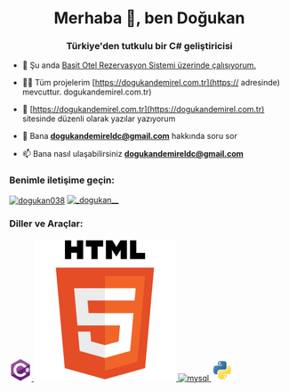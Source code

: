 <h1 align="center">Merhaba 👋, ben Doğukan</h1>
<h3 align="center">Türkiye'den tutkulu bir C# geliştiricisi</h3>

- 🔭 Şu anda [Basit Otel Rezervasyon Sistemi üzerinde çalışıyorum. ](https://github.com/Alof02221/sql-ile-otel-rezervasyon-program-)

- 👨‍💻 Tüm projelerim [https://dogukandemirel.com.tr](https:// adresinde) mevcuttur. dogukandemirel.com.tr)

- 📝 [https://dogukandemirel.com.tr](https://dogukandemirel.com.tr) sitesinde düzenli olarak yazılar yazıyorum

- 💬 Bana **dogukandemireldc@gmail.com** hakkında soru sor

- 📫 Bana nasıl ulaşabilirsiniz **dogukandemireldc@gmail.com**

<h3 align="left">Benimle iletişime geçin:</h3>
<p align="left">
<a href="https://instagram.com /dogukan038" target = "boş"><img align = "center" src = "https://raw.githubusercontent.com/rahuldkjain/github-profile-readme-generator/master/src/images/icons/Social/instagram .svg" alt = "dogukan038" height = "30" genişlik = "40" /></a>
<a href = "https://discord.gg/_dogukan__" target = "blank"><img align = " center" src = "https://raw.githubusercontent.com/rahuldkjain/github-profile-readme-generator/master/src/images/icons/Social/discord.svg" alt = "_dogukan__" height = "30" genişlik ="40" /></a>
</p>

<h3 align="left">Diller ve Araçlar:</h3>
<p align="left"> <a href="https://www.w3schools .com/cs/" target = "_blank" rel = "noreferrer"> <img src = "https://raw.githubusercontent.com/devicons/devicon/master/icons/csharp/csharp-original.svg" alt= "csharp" width = "40" height = "40"/> </a> <a href = "https://www.w3.org/html/" target = "_blank" rel = "noreferrer"> <img src = "https://raw.githubusercontent.com/devicons/devicon/master/icons/html5/html5-original-wordmark.svg" alt = "html5" genişlik = "40" yükseklik = "40"/> </ a> <a href = "https://www.mysql.com/" target = "_blank" rel = "noreferrer"> <img src = "https://raw.githubusercontent.com/devicons/devicon/master/ simgeler/mysql/mysql-original-wordmark.svg" alt = "mysql" width = "40" height = "40"/> </a> <a href = "https://www.python.org" target= "_blank" rel = "noreferrer"> <img src = "https://raw.githubusercontent.com/devicons/devicon/master/icons/python/python-original.svg" alt = "python" width = "40" yükseklik = "40"/> </a> </p>
